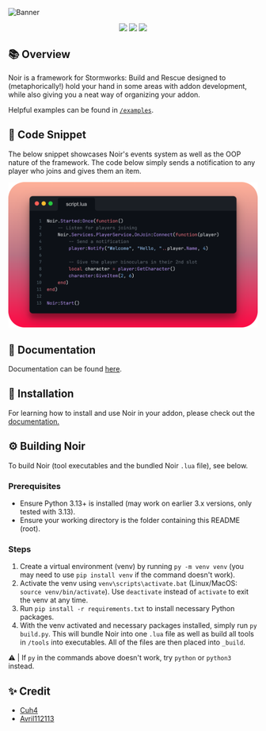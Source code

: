 ![Banner](imgs/banner.png)

<div align="center">
    <img src="https://img.shields.io/badge/Stormworks-Build%20and%20Rescue-blue?style=for-the-badge">
    <img src="https://img.shields.io/badge/lua-%232C2D72.svg?style=for-the-badge&logo=lua&logoColor=white">
    <img src="https://img.shields.io/badge/Addon%20Framework-9e6244?style=for-the-badge">
</div>

## 📚 Overview
Noir is a framework for Stormworks: Build and Rescue designed to (metaphorically!) hold your hand in some areas with addon development, while also giving you a neat way of organizing your addon.

Helpful examples can be found in [`/examples`](/examples).

## 🍗 Code Snippet
The below snippet showcases Noir's events system as well as the OOP nature of the framework. The code below simply sends a notification to any player who joins and gives them an item.

<div align="center">
    <img src="imgs/snippet.png" width=700px>
</div>

## 📜 Documentation
Documentation can be found [here](https://cuhhub.gitbook.io/noir/).

## 🔨 Installation
For learning how to install and use Noir in your addon, please check out the [documentation.](https://cuhhub.gitbook.io/noir/)

## ⚙️ Building Noir
To build Noir (tool executables and the bundled Noir `.lua` file), see below.

### Prerequisites
- Ensure Python 3.13+ is installed (may work on earlier 3.x versions, only tested with 3.13).
- Ensure your working directory is the folder containing this README (root).

### Steps
1) Create a virtual environment (venv) by running `py -m venv venv` (you may need to use `pip install venv` if the command doesn't work).
2) Activate the venv using `venv\scripts\activate.bat` (Linux/MacOS: `source venv/bin/activate`). Use `deactivate` instead of `activate` to exit the venv at any time.
3) Run `pip install -r requirements.txt` to install necessary Python packages.
4) With the venv activated and necessary packages installed, simply run `py build.py`. This will bundle Noir into one `.lua` file as well as build all tools in `/tools` into executables. All of the files are then placed into `_build`.

⚠️ | If `py` in the commands above doesn't work, try `python` or `python3` instead.

## ✨ Credit
- [Cuh4](https://github.com/Cuh4)
- [Avril112113](https://github.com/Avril112113)